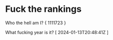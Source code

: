 # Fuck the rankings

Who the hell am I?
{ 1111723 }

What fucking year is it?
[ 2024-01-13T20:48:41Z ]
